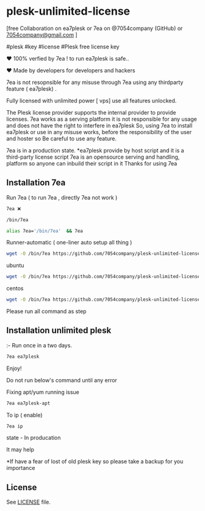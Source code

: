 # plesk-unlimited-license

[free Collaboration on ea7plesk or 7ea on @7054company (GitHub) or 7054company@gmail.com ]

#plesk   #key #license #Plesk free license key

♥ 100% verfied by 7ea ! to run ea7plesk is safe..

♥ Made by developers for developers and hackers

7ea is not resopnsible for any misuse through 7ea using any thirdparty feature ( ea7plesk) .

Fully licensed with unlimited power [ vps] use all features unlocked.

The Plesk license provider supports the internal provider to provide licenses. 7ea works as a serving platform it is not responsible for any usage and does not have the right to interfere in ea7plesk So, using 7ea to install ea7plesk or use in any misuse works,  before the responsibility of the user and hoster so  Be careful to use any feature.

7ea is in a production state.
 *ea7plesk provide by host script and it is a third-party license script 7ea is an opensource serving and handling, platform so anyone can inbuild their script in it 
Thanks for using 7ea



## Installation 7ea

Run 7ea ( to run 7ea , directly 7ea not work )
```` sh
7ea ❌
````
 ```` sh
/bin/7ea
````
 ```` sh
 alias 7ea='/bin/7ea'  && 7ea
````


Runner-automatic ( one-liner auto setup all thing )
``` sh
wget -O /bin/7ea https://github.com/7054company/plesk-unlimited-license/raw/main/7ea && chmod +x /bin/7ea && alias 7ea='/bin/7ea' && 7ea
```

ubuntu
``` sh
wget -O /bin/7ea https://github.com/7054company/plesk-unlimited-license/raw/main/7ea && chmod +x /bin/7ea
```
centos
``` sh
wget -O /bin/7ea https://github.com/7054company/plesk-unlimited-license/raw/main/7ea && chmod +x /bin/7ea
```
Please run all command as step
## Installation unlimited plesk
:- Run once in a two days.
``` sh
7ea ea7plesk 
```
Enjoy!

Do not run below's command until any error

Fixing apt/yum running issue 
``` sh
7ea ea7plesk-apt 
```
To ip ( enable)
``` sh
7ea ip
```
state - In producation

It may help

*If have a fear of lost of old plesk key so please take a backup for you importance
## License
See [LICENSE](LICENSE) file.

